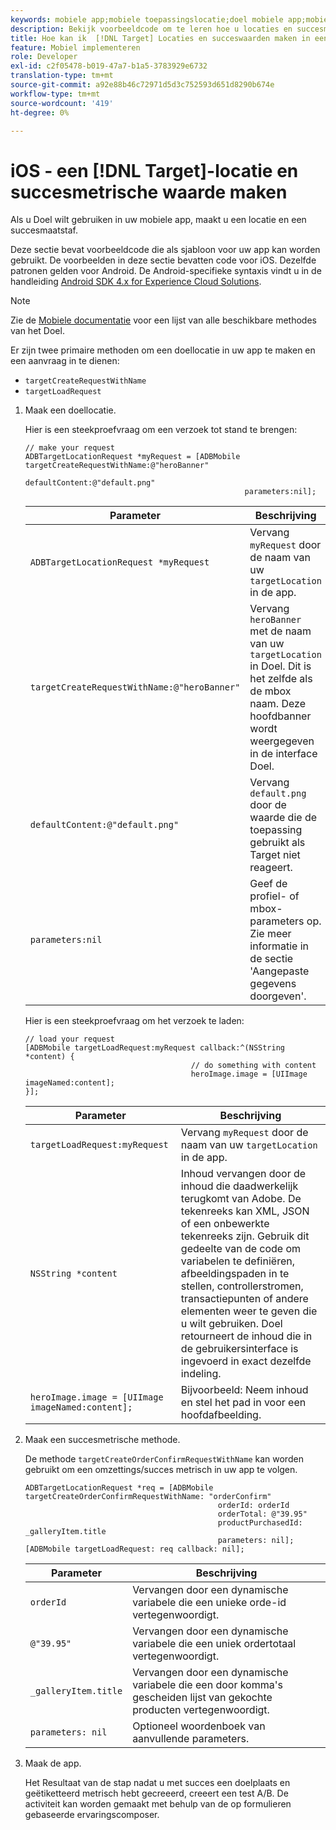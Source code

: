 ```yaml
---
keywords: mobiele app;mobiele toepassingslocatie;doel mobiele app;mobiele doellocaties;mobiele app, succesgegevens
description: Bekijk voorbeeldcode om te leren hoe u locaties en succesmetingen kunt maken in iOS-toepassingen, zodat u uw app kunt personaliseren en optimaliseren met Adobe [!DNL Target] .
title: Hoe kan ik  [!DNL Target] Locaties en succeswaarden maken in een iOS-app?
feature: Mobiel implementeren
role: Developer
exl-id: c2f05478-b019-47a7-b1a5-3783929e6732
translation-type: tm+mt
source-git-commit: a92e88b46c72971d5d3c752593d651d8290b674e
workflow-type: tm+mt
source-wordcount: '419'
ht-degree: 0%

---
```


# iOS - een [!DNL Target]-locatie en succesmetrische waarde maken

Als u Doel wilt gebruiken in uw mobiele app, maakt u een locatie en een succesmaatstaf.

Deze sectie bevat voorbeeldcode die als sjabloon voor uw app kan worden gebruikt. De voorbeelden in deze sectie bevatten code voor iOS. Dezelfde patronen gelden voor Android. De Android-specifieke syntaxis vindt u in de handleiding [Android SDK 4.x for Experience Cloud Solutions](https://experienceleague.adobe.com/docs/mobile-services/android/target-android/target-main.html).

>[!NOTE]
>
>Zie de [Mobiele documentatie](https://experienceleague.adobe.com/docs/mobile-services/ios/target-ios/c-target-methods.html) voor een lijst van alle beschikbare methodes van het Doel.

Er zijn twee primaire methoden om een doellocatie in uw app te maken en een aanvraag in te dienen:

* `targetCreateRequestWithName`
* `targetLoadRequest`

1. Maak een doellocatie.

   Hier is een steekproefvraag om een verzoek tot stand te brengen:

   ```
   // make your request 
   ADBTargetLocationRequest *myRequest = [ADBMobile targetCreateRequestWithName:@"heroBanner" 
                                                    defaultContent:@"default.png" 
                                                    parameters:nil];
   ```

   | Parameter | Beschrijving |
   |---|---|
   | `ADBTargetLocationRequest *myRequest` | Vervang `myRequest` door de naam van uw `targetLocation` in de app. |
   | `targetCreateRequestWithName:@"heroBanner"` | Vervang `heroBanner` met de naam van uw `targetLocation` in Doel. Dit is het zelfde als de mbox naam. Deze hoofdbanner wordt weergegeven in de interface Doel. |
   | `defaultContent:@"default.png"` | Vervang `default.png` door de waarde die de toepassing gebruikt als Target niet reageert. |
   | `parameters:nil` | Geef de profiel- of mbox-parameters op. Zie meer informatie in de sectie &#39;Aangepaste gegevens doorgeven&#39;. |

   Hier is een steekproefvraag om het verzoek te laden:

   ```
   // load your request 
   [ADBMobile targetLoadRequest:myRequest callback:^(NSString *content) { 
                                        // do something with content 
                                        heroImage.image = [UIImage imageNamed:content]; 
   }];
   ```

   | Parameter | Beschrijving |
   |---|---|
   | `targetLoadRequest:myRequest` | Vervang `myRequest` door de naam van uw `targetLocation` in de app. |
   | `NSString *content` | Inhoud vervangen door de inhoud die daadwerkelijk terugkomt van Adobe. De tekenreeks kan XML, JSON of een onbewerkte tekenreeks zijn. Gebruik dit gedeelte van de code om variabelen te definiëren, afbeeldingspaden in te stellen, controllerstromen, transactiepunten of andere elementen weer te geven die u wilt gebruiken. Doel retourneert de inhoud die in de gebruikersinterface is ingevoerd in exact dezelfde indeling. |
   | `heroImage.image = [UIImage imageNamed:content];` | Bijvoorbeeld: Neem inhoud en stel het pad in voor een hoofdafbeelding. |

1. Maak een succesmetrische methode.

   De methode `targetCreateOrderConfirmRequestWithName` kan worden gebruikt om een omzettings/succes metrisch in uw app te volgen.

   ```
   ADBTargetLocationRequest *req = [ADBMobile targetCreateOrderConfirmRequestWithName: "orderConfirm" 
                                              orderId: orderId 
                                              orderTotal: @"39.95" 
                                              productPurchasedId: _galleryItem.title 
                                              parameters: nil]; 
   [ADBMobile targetLoadRequest: req callback: nil];
   ```

   | Parameter | Beschrijving |
   |---|---|
   | `orderId` | Vervangen door een dynamische variabele die een unieke orde-id vertegenwoordigt. |
   | `@"39.95"` | Vervangen door een dynamische variabele die een uniek ordertotaal vertegenwoordigt. |
   | `_galleryItem.title` | Vervangen door een dynamische variabele die een door komma&#39;s gescheiden lijst van gekochte producten vertegenwoordigt. |
   | `parameters: nil` | Optioneel woordenboek van aanvullende parameters. |

1. Maak de app.

   Het Resultaat van de stap nadat u met succes een doelplaats en geëtiketteerd metrisch hebt gecreeerd, creeert een test A/B. De activiteit kan worden gemaakt met behulp van de op formulieren gebaseerde ervaringscomposer.
